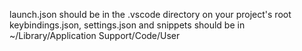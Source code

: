 launch.json should be in the .vscode directory on your project's root
keybindings.json, settings.json and snippets should be in ~/Library/Application Support/Code/User
